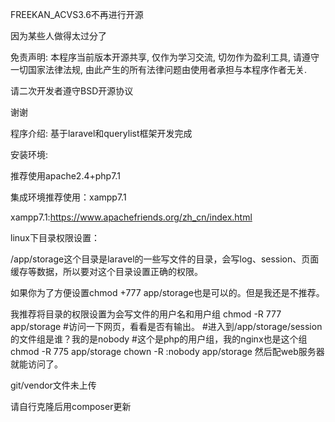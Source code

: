 FREEKAN_ACVS3.6不再进行开源

因为某些人做得太过分了

免责声明:
本程序当前版本开源共享,
仅作为学习交流,
切勿作为盈利工具,
请遵守一切国家法律法规,
由此产生的所有法律问题由使用者承担与本程序作者无关.

请二次开发者遵守BSD开源协议

谢谢

程序介绍:
基于laravel和querylist框架开发完成

安装环境:

推荐使用apache2.4+php7.1

集成环境推荐使用：xampp7.1

xampp7.1:https://www.apachefriends.org/zh_cn/index.html

linux下目录权限设置：

/app/storage这个目录是laravel的一些写文件的目录，会写log、session、页面缓存等数据，所以要对这个目录设置正确的权限。

如果你为了方便设置chmod +777 app/storage也是可以的。但是我还是不推荐。

我推荐将目录的权限设置为会写文件的用户名和用户组
chmod -R 777 app/storage
#访问一下网页，看看是否有输出。
#进入到/app/storage/session的文件组是谁？我的是nobody
#这个是php的用户组，我的nginx也是这个组
chmod -R 775 app/storage
chown -R :nobody app/storage
然后配web服务器就能访问了。

git/vendor文件未上传

请自行克隆后用composer更新


